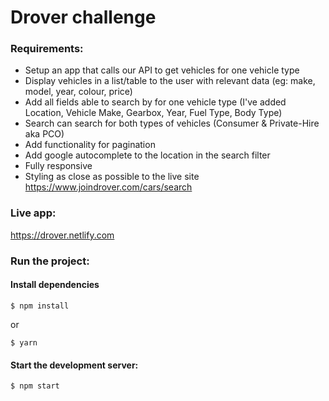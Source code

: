 # Drover challenge

### Requirements:

- Setup an app that calls our API to get vehicles for one vehicle type
- Display vehicles in a list/table to the user with relevant data (eg: make, model, year, colour, price)
- Add all fields able to search by for one vehicle type (I've added Location, Vehicle Make, Gearbox, Year, Fuel Type, Body Type)
- Search can search for both types of vehicles (Consumer & Private-Hire aka PCO)
- Add functionality for pagination
- Add google autocomplete to the location in the search filter
- Fully responsive
- Styling as close as possible to the live site https://www.joindrover.com/cars/search

### Live app:

https://drover.netlify.com

### Run the project:

#### Install dependencies

```
$ npm install
```

or

```
$ yarn
```

#### Start the development server:

```
$ npm start
```
